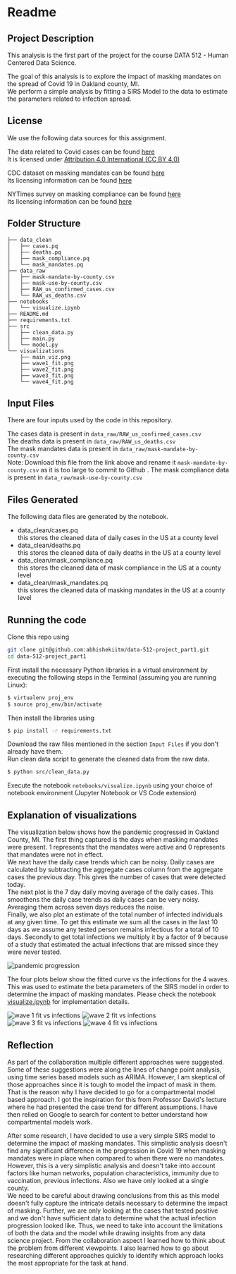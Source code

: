 # Readme

## Project Description
This analysis is the first part of the project for the course DATA 512 - Human Centered Data Science.  

The goal of this analysis is to explore the impact of masking mandates on the spread of Covid 19 in Oakland county, MI.  
We perform a simple analysis by fitting a SIRS Model to the data to estimate the parameters related to infection spread.

## License
We use the following data sources for this assignment.

The data related to Covid cases can be found [here](https://www.kaggle.com/datasets/antgoldbloom/covid19-data-from-john-hopkins-university)  
It is licensed under [Attribution 4.0 International (CC BY 4.0)](https://creativecommons.org/licenses/by/4.0/)

CDC dataset on masking mandates can be found [here](https://data.cdc.gov/Policy-Surveillance/U-S-State-and-Territorial-Public-Mask-Mandates-Fro/62d6-pm5i)  
Its licensing information can be found [here](https://data.cdc.gov/Policy-Surveillance/U-S-State-and-Territorial-Public-Mask-Mandates-Fro/62d6-pm5i)

NYTimes survey on masking compliance can be found [here](https://github.com/nytimes/covid-19-data/tree/master/mask-use)  
Its licensing information can be found [here](https://github.com/nytimes/covid-19-data/blob/master/LICENSE)

## Folder Structure
```
├── data_clean
│   ├── cases.pq
│   ├── deaths.pq
│   ├── mask_compliance.pq
│   └── mask_mandates.pq
├── data_raw
│   ├── mask-mandate-by-county.csv
│   ├── mask-use-by-county.csv
│   ├── RAW_us_confirmed_cases.csv
│   └── RAW_us_deaths.csv
├── notebooks
│   └── visualize.ipynb
├── README.md
├── requirements.txt
├── src
│   ├── clean_data.py
│   ├── main.py
│   └── model.py
└── visualizations
    ├── main_viz.png
    ├── wave1_fit.png
    ├── wave2_fit.png
    ├── wave3_fit.png
    └── wave4_fit.png
```

## Input Files
There are four inputs used by the code in this repository.

The cases data is present in `data_raw/RAW_us_confirmed_cases.csv`  
The deaths data is present in `data_raw/RAW_us_deaths.csv`  
The mask mandates data is present in `data_raw/mask-mandate-by-county.csv`  
Note: Download this file from the link above and rename it `mask-mandate-by-county.csv` as it is too large to commit to Github  .
The mask compliance data is present in `data_raw/mask-use-by-county.csv`  

## Files Generated
The following data files are generated by the notebook.
- data_clean/cases.pq  
this stores the cleaned data of daily cases in the US at a county level
- data_clean/deaths.pq  
this stores the cleaned data of daily deaths in the US at a county level
- data_clean/mask_compliance.pq  
this stores the cleaned data of mask compliance in the US at a county level
- data_clean/mask_mandates.pq  
this stores the cleaned data of masking mandates in the US at a county level

## Running the code
Clone this repo using 
```bash
git clone git@github.com:abhishekiitm/data-512-project_part1.git
cd data-512-project_part1
```

First install the necessary Python libraries in a virtual environment by executing the following steps in the Terminal (assuming you are running Linux):  
```bash
$ virtualenv proj_env  
$ source proj_env/bin/activate
```  

Then install the libraries using  
```bash
$ pip install -r requirements.txt
```  

Download the raw files mentioned in the section `Input Files` if you don't already have them.  
Run clean data script to generate the cleaned data from the raw data.
```bash
$ python src/clean_data.py
```
  
Execute the notebook `notebooks/visualize.ipynb` using your choice of notebook environment (Jupyter Notebook or VS Code extension)

## Explanation of visualizations

The visualization below shows how the pandemic progressed in Oakland County, MI. The first thing captured is the days when masking mandates were present. 1 represents that the mandates were active and 0 represents that mandates were not in effect.  
We next have the daily case trends which can be noisy. Daily cases are calculated by subtracting the aggregate cases column from the aggregate cases the previous day. This gives the number of cases that were detected today.  
The next plot is the 7 day daily moving average of the daily cases. This smoothens the daily case trends as daily cases can be very noisy. Averaging them across seven days reduces the noise.  
Finally, we also plot an estimate of the total number of infected individuals at any given time. To get this estimate we sum all the cases in the last 10 days as we assume any tested person remains infectious for a total of 10 days. Secondly to get total infections we multiply it by a factor of 9 because of a study that estimated the actual infections that are missed since they were never tested.

![pandemic progression](visualizations/main_viz.png)


The four plots below show the fitted curve vs the infections for the 4 waves.
This was used to estimate the beta parameters of the SIRS model in order to determine the impact of masking mandates. Please check the notebook [visualize.ipynb](notebooks/visualize.ipynb) for implementation details.

![wave 1 fit vs infections](visualizations/wave1_fit.png)
![wave 2 fit vs infections](visualizations/wave2_fit.png)
![wave 3 fit vs infections](visualizations/wave3_fit.png)
![wave 4 fit vs infections](visualizations/wave4_fit.png)

## Reflection
As part of the collaboration multiple different approaches were suggested. Some of these suggestions were along the lines of change point analysis, using time series based models such as ARIMA. However, I am skeptical of those approaches since it is tough to model the impact of mask in them. That is the reason why I have decided to go for a compartmental model based approach. I got the inspiration for this from Professor David's lecture where he had presented the case trend for different assumptions. I have then relied on Google to search for content to better understand how compartmental models work.

After some research, I have decided to use a very simple SIRS model to determine the impact of masking mandates. This simplistic analysis doesn't find any significant difference in the progression in Covid 19 when masking mandates were in place when compared to when there were no mandates.  
However, this is a very simplistic analysis and doesn't take into account factors like human networks, population characteristics, immunity due to vaccination, previous infections. Also we have only looked at a single county.  
We need to be careful about drawing conclusions from this as this model doesn't fully capture the intricate details necessary to determine the impact of masking. Further, we are only looking at the cases that tested positive and we don't have sufficient data to determine what the actual infection progression looked like. Thus, we need to take into account the limitations of both the data and the model while drawing insights from any data science project.
From the collaboration aspect I learned how to think about the problem from different viewpoints. I also learned how to go about researching different approaches quickly to identify which approach looks the most appropriate for the task at hand.